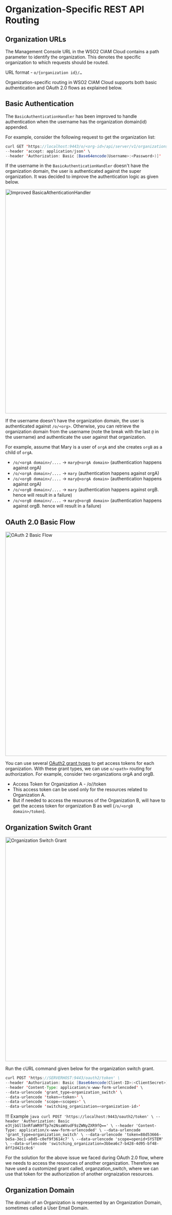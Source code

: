 # Organization-Specific REST API Routing

## Organization URLs

The Management Console URL in the WSO2 CIAM Cloud contains a path parameter to identify the organization. This denotes the specific organization to which requests should be routed.

URL format - `o/{organization id}/…`

Organization-specific routing in WSO2 CIAM Cloud supports both basic authentication and OAuth 2.0 flows as explained below.

## Basic Authentication

The `BasicAuthenticationHandler` has been improved to handle authentication when the username has the organization domain(id) appended.

For example, consider the following request to get the organization list:

``` java
curl GET 'https://localhost:9443/o/<org-id>/api/server/v1/organizations' \
--header 'accept: application/json' \
--header 'Authorization: Basic [Base64encode(Username>:<Password>)]'
```

If the username in the `BasicAuthenticationHandler` doesn't have the organization domain, the user is authenticated against the super organization.
It was decided to improve the authentication logic as given below.

<img src="../../../assets/img/references/organization-specific-rest-api-routing/improved_basicauthenticationhandler.png" alt="Improved BasicaAthenticationHandler" width="700">

If the username doesn't have the organization domain, the user is authenticated against `/o/<org>`. Otherwise, you can retrieve the organization domain from the username (note the break with the last `@` in the username) and authenticate the user against that organization.

For example, assume that Mary is a user of `orgA` and she creates `orgB` as a child of `orgA`.

-   `/o/<orgA domain>/....` -> `mary@<orgA domain>` (authentication happens against orgA)
-   `/o/<orgA domain>/....` -> `mary` (authentication happens against orgA)
-   `/o/<orgB domain>/....` -> `mary@<orgA domain>` (authentication happens against orgA)
-   `/o/<orgB domain>/....` -> `mary` (authentication happens against orgB. hence will result in a failure)
-   `/o/<orgB domain>/....` -> `mary@<orgB domain>` (authentication happens against orgB. hence will result in a failure)

## OAuth 2.0 Basic Flow 

<img src="../../../assets/img/references/organization-specific-rest-api-routing/oauth2_basic_flow.png" alt="OAuth 2 Basic Flow" width="700">

You can use several [OAuth2 grant types](https://is.docs.wso2.com/en/latest/learn/oauth-2.0-with-wso2-playground/) to get access tokens for each organization.
With these grant types, we can use `o/<path>` routing for authorization. For example, consider two organizations orgA and orgB.

-   Access Token for Organization A - /o/<orgA domain>/token
-   This access token can be used only for the resources related to Organization A.
-   But if needed to access the resources of the Organization B, will have to get the access token for organization B as well (`/o/<orgB domain>/token`).

## Organization Switch Grant

<img src="../../../assets/img/references/organization-specific-rest-api-routing/organization_switch_grant.png" alt="Organization Switch Grant" width="700">

Run the cURL command given below for the organization switch grant.

``` java
curl POST 'https://SERVERHOST:9443/oauth2/token' \
--header 'Authorization: Basic [Base64encode(Client-ID>:<ClientSecret>)]' \
--header 'Content-Type: application/x-www-form-urlencoded' \
--data-urlencode 'grant_type=organization_switch' \
--data-urlencode 'token=<token>' \
--data-urlencode 'scope=<scopes>' \
--data-urlencode 'switching_organization=<organization-id>'
```

!!! Example
    ```java
    curl POST 'https://localhost:9443/oauth2/token' \
    --header 'Authorization: Basic e3tjbGllbnRfaWR9fTp7e2NsaWVudF9zZWNyZXR9fQ==' \
    --header 'Content-Type: application/x-www-form-urlencoded' \
    --data-urlencode 'grant_type=organization_switch' \
    --data-urlencode 'token=88d53666-be5a-3ec1-a8d5-c0ef9f3614c7' \
    --data-urlencode 'scope=openid+SYSTEM' \
    --data-urlencode 'switching_organization=3bbea6c7-b428-4d95-bf48-8ff2d421c0c6'
    ```

For the solution for the above issue we faced during OAuth 2.0 flow, where we needs to access the resources of another organization. Therefore we have used a customized grant called, organzation_switch, where we can use that token for the authorization of another orgnaization resources.

## Organization Domain

The domain of an Organization is represented by an Organization Domain, sometimes called a User Email Domain.
